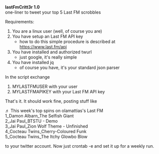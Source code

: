 **lastFmCritt3r 1.0**  
one-liner to tweet your top 5 Last FM scrobbles

Requirements:

1. You are a linux user (well, of course you are)  
2. You have setup an Last FM API key  
   - how to do this simple procedure is described at https://www.last.fm/api  
3. You have installed and authorized twurl  
   - just google, it's really simple  
4. You have installed jq  
   - of course you have, it's your standard json parser  

In the script exchange

1. MYLASTFMUSER with your user
2. MYLASTFMAPIKEY with your Last FM API key

That's it. It should work fine, posting stuff like

♬ This week's top spins on olamattias's Last FM  
1_Damon Albarn_The Selfish Giant  
2_Jai Paul_BTSTU - Demo  
3_Jai Paul_Zion Wolf Theme - Unfinished  
4_Cocteau Twins_Cherry-Coloured Funk  
5_Cocteau Twins_The Itchy Glowbo Blow  

to your twitter account. Now just crontab -e and set it up for a weekly run.

